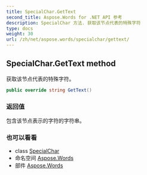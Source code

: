 ```yaml
---
title: SpecialChar.GetText
second_title: Aspose.Words for .NET API 参考
description: SpecialChar 方法. 获取该节点代表的特殊字符
type: docs
weight: 30
url: /zh/net/aspose.words/specialchar/gettext/
---
```

## SpecialChar.GetText method

获取该节点代表的特殊字符。

```csharp
public override string GetText()
```

### 返回值

包含该节点表示的字符的字符串。

### 也可以看看

* class [SpecialChar](../)
* 命名空间 [Aspose.Words](../../specialchar/)
* 部件 [Aspose.Words](../../../)


